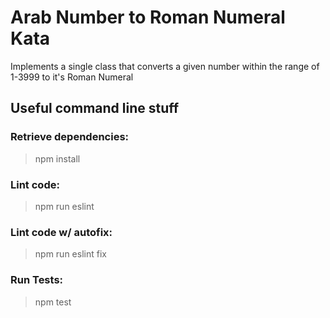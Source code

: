 # Arab Number to Roman Numeral Kata
Implements a single class that converts a given number within the range of 1-3999 to it's Roman Numeral

## Useful command line stuff

### Retrieve dependencies:
>npm install

### Lint code:
>npm run eslint

### Lint code w/ autofix:
>npm run eslint fix

### Run Tests:
>npm test